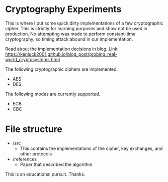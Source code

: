 # Cryptography Experiments

This is where I put some quick dirty implementations of a few cryptographic cipher. This is strictly for learning purposes and show not be used in production.
No attempting was made to perform constant-time cryptography, so timing attack abound in our implementation.

Read about the implementation decisions in blog.
Link: https://kenluck2001.github.io/blog_post/probing_real-world_cryptosystems.html

The following cryptographic ciphers are implemented:
- AES 
- DES

The following modes are currently supported.
- ECB
- CBC

# File structure
+ /src
    - This contains the implementations of the cipher, key exchanges, and other protocols
+ /references
    - Paper that described the algorithm

This is an educational pursuit. Thanks.
